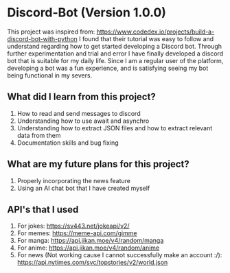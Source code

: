 # Discord-Bot (Version 1.0.0)
This project was inspired from: https://www.codedex.io/projects/build-a-discord-bot-with-python
I found that their tutorial was easy to follow and understand regarding how to get started developing a Discord bot. Through further experimentation and trial and error I have finally developed a discord bot that is suitable for my daily life. Since I am a regular user of the platform, developing a bot was a fun experience, and is satisfying seeing my bot being functional in my severs.

## What did I learn from this project?
1. How to read and send messages to discord
2. Understanding how to use await and asynchro
3. Understanding how to extract JSON files and how to extract relevant data from them
4. Documentation skills and bug fixing

## What are my future plans for this project?
1. Properly incorporating the news feature
2. Using an AI chat bot that I have created myself

## API's that I used
1. For jokes: https://sv443.net/jokeapi/v2/
2. For memes: https://meme-api.com/gimme
3. For manga: https://api.jikan.moe/v4/random/manga
4. For anime: https://api.jikan.moe/v4/random/anime
5. For news (Not working cause I cannot successfully make an account :/): https://api.nytimes.com/svc/topstories/v2/world.json
